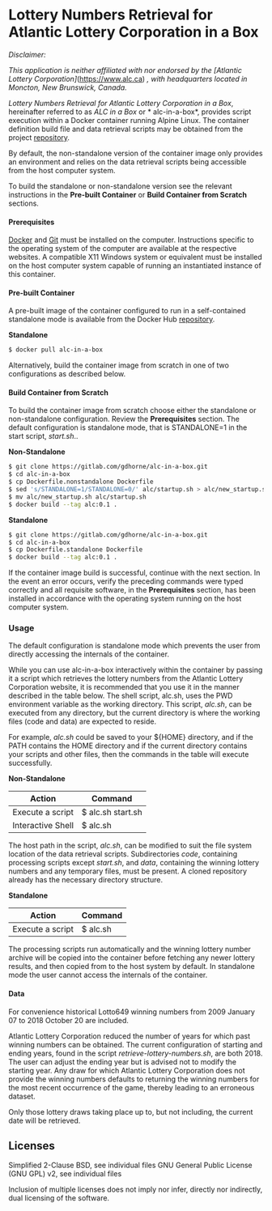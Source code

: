 # Lottery Numbers Retrieval for Atlantic Lottery Corporation in a Box

*Disclaimer:*

*This application is neither affiliated with nor endorsed by the [Atlantic Lottery Corporation]*(https://www.alc.ca) *, with headquarters located in Moncton, New Brunswick, Canada.*

*Lottery Numbers Retrieval for Atlantic Lottery Corporation in a Box*, hereinafter referred to as *ALC in a Box* or * alc-in-a-box*,  provides script execution within a Docker container running Alpine Linux. The container definition build file and data retrieval scripts may be obtained from the project [repository](https://gitlab.com/gdhorne/alc-in-a-box).

By default, the non-standalone version of the container image only provides an environment and relies on the data retrieval scripts being accessible from the host computer system.

To build the standalone or non-standalone version see the relevant instructions in the **Pre-built Container** or  **Build Container from Scratch** sections.

#### Prerequisites

[Docker](https://docker.com) and [Git](https://git-scm.com) must be installed on the computer. Instructions specific to the operating system of the computer are available at the respective websites. A compatible X11 Windows system or equivalent must be installed on the host computer system capable of running an instantiated instance of this container.

#### Pre-built Container

A pre-built image of the container configured to run in a self-contained standalone mode is available from the Docker Hub [repository](https://hub.docker.com/gdhorne/r/alc-in-a-box).

**Standalone**

```sh
$ docker pull alc-in-a-box
```

Alternatively, build the container image from scratch in one of two configurations as described below.

#### Build Container from Scratch

To build the container image from scratch choose either the standalone or non-standalone configuration. Review the 
**Prerequisites** section. The default configuration is standalone mode, that is STANDALONE=1 in the start script, *start.sh*..

**Non-Standalone**
```sh
$ git clone https://gitlab.com/gdhorne/alc-in-a-box.git
$ cd alc-in-a-box
$ cp Dockerfile.nonstandalone Dockerfile
$ sed 's/STANDALONE=1/STANDALONE=0/' alc/startup.sh > alc/new_startup.sh
$ mv alc/new_startup.sh alc/startup.sh
$ docker build --tag alc:0.1 .
```

**Standalone**
```sh
$ git clone https://gitlab.com/gdhorne/alc-in-a-box.git
$ cd alc-in-a-box
$ cp Dockerfile.standalone Dockerfile
$ docker build --tag alc:0.1 .
```

If the container image build is successful, continue with the next section. In the event an error occurs, verify the preceding commands were typed correctly and all requisite software, in the **Prerequisites** section, has been installed in accordance with the operating system running on the host computer system.

### Usage

The default configuration is standalone mode which prevents the user from directly accessing the internals of the container.

While you can use alc-in-a-box interactively within the container by passing it a script which retrieves the lottery numbers from the Atlantic Lottery Corporation website, it is recommended that you use it in the manner described in the table below. The shell script, alc.sh, uses the PWD environment variable as the working directory. This script, *alc.sh*, can be executed from any directory, but the current directory is where the working files (code and data) are expected to reside.

For example, *alc.sh* could be saved to your ${HOME} directory, and if the PATH contains the HOME directory and if the current directory contains your scripts and other files, then the commands in the table will execute successfully.

**Non-Standalone**

   | Action | Command |
   | ------ | ------ |
   | Execute a script | $ alc.sh start.sh |
   | Interactive Shell | $ alc.sh |

The host path in the script, *alc.sh*, can be modified to suit the file system location of the data retrieval scripts. Subdirectories *code*, containing processing scripts except *start.sh*, and *data*, containing the winning lottery numbers and any temporary files, must be present. A cloned repository already has the necessary directory structure.

**Standalone**

   | Action | Command |
   | ------ | ------- |
   | Execute a script | $ alc.sh |

The processing scripts run automatically and the winning lottery number archive will be copied into the container before fetching any newer lottery results, and then copied from to the host system by default. In standalone mode the user cannot access the internals of the container.

#### Data 

For convenience historical Lotto649 winning numbers from 2009 January 07 to 2018 October 20 are included.

Atlantic Lottery Corporation reduced the number of years for which past winning numbers can be obtained. The current configuration of starting and ending years, found in the script *retrieve-lottery-numbers.sh*, are both 2018. The user can adjust the ending year but is advised not to modify the starting year. Any draw for which Atlantic Lottery Corporation does not provide the winning numbers defaults to returning the winning numbers for the most recent occurrence of the game, thereby leading to an erroneous dataset.

Only those lottery draws taking place up to, but not including, the current date will be retrieved.

Licenses
----

Simplified 2-Clause BSD, see individual files
GNU General Public License (GNU GPL) v2, see individual files

Inclusion of multiple licenses does not imply nor infer, directly nor indirectly, dual licensing of the software.

